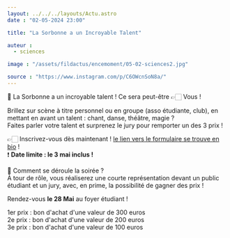 ```yaml
---
layout: ../../../layouts/Actu.astro
date : "02-05-2024 23:00"

title: "La Sorbonne a un Incroyable Talent"

auteur :
  - sciences 

image : "/assets/fildactus/encemoment/05-02-sciences2.jpg"

source : "https://www.instagram.com/p/C6OWcnSoN8a/"
---
```


🌟 La Sorbonne a un incroyable talent ! Ce sera peut-être 👉🏻 Vous !

Brillez sur scène à titre personnel ou en groupe (asso étudiante, club), en mettant en avant un talent : chant, danse, théâtre, magie ?  
Faites parler votre talent et surprenez le jury pour remporter un des 3 prix !

👉🏻 Inscrivez-vous dès maintenant ! [le lien vers le formulaire se trouve en bio](https://lime3-app2.sorbonne-universite.fr/index.php/833765) !  
❗ __Date limite : le 3 mai inclus !__

🚀 Comment se déroule la soirée ?  
À tour de rôle, vous réaliserez une courte représentation devant un public étudiant et un jury, avec, en prime, la possibilité de gagner des prix !

Rendez-vous __le 28 Mai__ au foyer étudiant !

1er prix : bon d'achat d'une valeur de 300 euros  
2e prix : bon d'achat d'une valeur de 200 euros  
3e prix : bon d'achat d'une valeur de 100 euros
